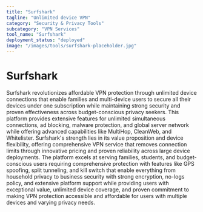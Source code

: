 ```yaml
---
title: "Surfshark"
tagline: "Unlimited device VPN"
category: "Security & Privacy Tools"
subcategory: "VPN Services"
tool_name: "Surfshark"
deployment_status: "deployed"
image: "/images/tools/surfshark-placeholder.jpg"
---
```


# Surfshark

Surfshark revolutionizes affordable VPN protection through unlimited device connections that enable families and multi-device users to secure all their devices under one subscription while maintaining strong security and proven effectiveness across budget-conscious privacy seekers. This platform provides extensive features for unlimited simultaneous connections, ad blocking, malware protection, and global server network while offering advanced capabilities like MultiHop, CleanWeb, and Whitelister. Surfshark's strength lies in its value proposition and device flexibility, offering comprehensive VPN service that removes connection limits through innovative pricing and proven reliability across large device deployments. The platform excels at serving families, students, and budget-conscious users requiring comprehensive protection with features like GPS spoofing, split tunneling, and kill switch that enable everything from household privacy to business security with strong encryption, no-logs policy, and extensive platform support while providing users with exceptional value, unlimited device coverage, and proven commitment to making VPN protection accessible and affordable for users with multiple devices and varying privacy needs.